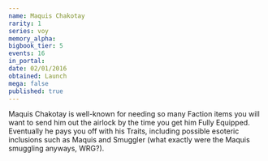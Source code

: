 ```yaml
---
name: Maquis Chakotay
rarity: 1
series: voy
memory_alpha:
bigbook_tier: 5
events: 16
in_portal:
date: 02/01/2016
obtained: Launch
mega: false
published: true
---
```


Maquis Chakotay is well-known for needing so many Faction items you will want to send him out the airlock by the time you get him Fully Equipped. Eventually he pays you off with his Traits, including possible esoteric inclusions such as Maquis and Smuggler (what exactly were the Maquis smuggling anyways, WRG?).
